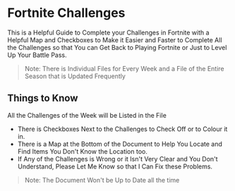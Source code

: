 # Fortnite Challenges
This is a Helpful Guide to Complete your Challenges in Fortnite with a Helpful Map and Checkboxes to Make it Easier and Faster to Complete All the Challenges so that You can Get Back to Playing Fortnite or Just to Level Up Your Battle Pass.
>Note: There is Individual Files for Every Week and a File of the Entire Season that is Updated Frequently

## Things to Know
All the Challenges of the Week will be Listed in the File
- There is Checkboxes Next to the Challenges to Check Off or to Colour it in.
- There is a Map at the Bottom of the Document to Help You Locate and Find Items You Don't Know the Location too.
- If Any of the Challenges is Wrong or it Isn't Very Clear and You Don't Understand, Please Let Me Know so that I Can Fix these Problems.

>Note: The Document Won't be Up to Date all the time
